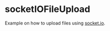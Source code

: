 socketIOFileUpload
==================

Example on how to upload files using [socket.io](http://socket.io/).


